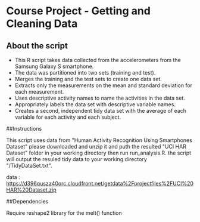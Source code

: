 Course Project - Getting and Cleaning Data
=================

## About the script


* This R script takes data collected from the accelerometers from the Samsung Galaxy S smartphone.
* The data was partitioned into two sets (training and test).
* Merges the training and the test sets to create one data set.
* Extracts only the measurements on the mean and standard deviation for each measurement. 
* Uses descriptive activity names to name the activities in the data set.
* Appropriately labels the data set with descriptive variable names. 
* Creates a second, independent tidy data set with the average of each variable for each activity and each subject.


##Instructions


This script uses data from "Human Activity Recognition Using Smartphones Dataset" 
please downloaded and unzip it and puth the resulted "UCI HAR Dataset" folder in your working directory 
then run run_analysis.R.
the script will output the resuled tidy data to your working directory "/TidyDataSet.txt".


data : https://d396qusza40orc.cloudfront.net/getdata%2Fprojectfiles%2FUCI%20HAR%20Dataset.zip


##Dependencies


Require reshape2 library for the melt() function